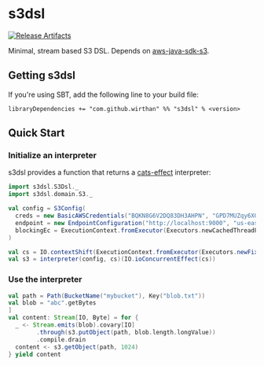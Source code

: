 # s3dsl

[![Release Artifacts][Badge-SonatypeReleases]][Link-SonatypeReleases]

Minimal, stream based S3 DSL. Depends on [aws-java-sdk-s3](https://github.com/aws/aws-sdk-java/tree/master/aws-java-sdk-s3).

## Getting s3dsl
If you're using SBT, add the following line to your build file:

    libraryDependencies += "com.github.wirthan" %% "s3dsl" % <version>

## Quick Start

### Initialize an interpreter

s3dsl provides a function that returns a [cats-effect](https://github.com/typelevel/cats-effect) interpreter:

```scala
import s3dsl.S3Dsl._
import s3dsl.domain.S3._

val config = S3Config(
  creds = new BasicAWSCredentials("BQKN8G6V2DQ83DH3AHPN", "GPD7MUZqy6XGtTz7h2QPyJbggGkQfigwDnaJNrgF"),
  endpoint = new EndpointConfiguration("http://localhost:9000", "us-east-1"),
  blockingEc = ExecutionContext.fromExecutor(Executors.newCachedThreadPool)
)

val cs = IO.contextShift(ExecutionContext.fromExecutor(Executors.newFixedThreadPool(3)))
val s3 = interpreter(config, cs)(IO.ioConcurrentEffect(cs))
```

### Use the interpreter

```scala
val path = Path(BucketName("mybucket"), Key("blob.txt"))
val blob = "abc".getBytes
] 
val content: Stream[IO, Byte] = for {
  _ <- Stream.emits(blob).covary[IO]
        .through(s3.putObject(path, blob.length.longValue))
        .compile.drain
  content <- s3.getObject(path, 1024)      
} yield content

```

[Link-SonatypeReleases]: https://oss.sonatype.org/content/repositories/releases/com/github/wirthan/s3dsl_2.13/ "Sonatype Releases"
[Badge-SonatypeReleases]: https://img.shields.io/nexus/r/https/oss.sonatype.org/com.github.wirthan/s3dsl_2.13.svg "Sonatype Releases"
